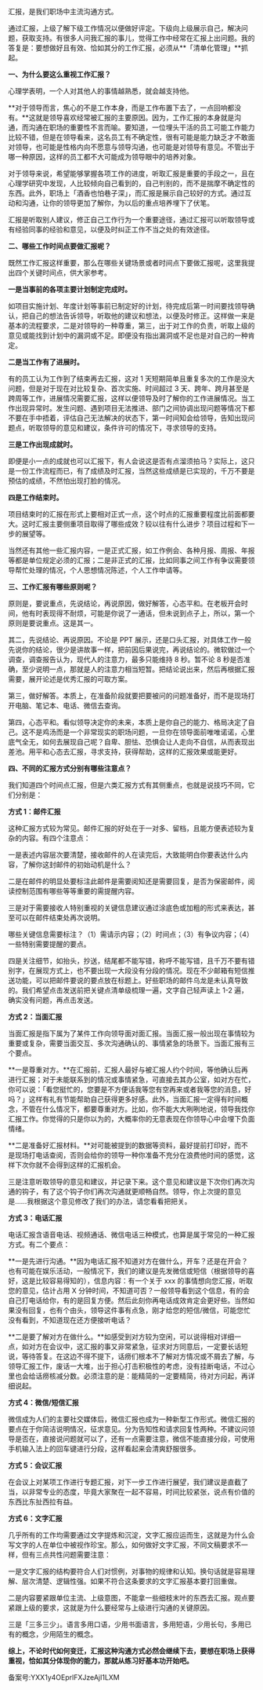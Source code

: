 汇报，是我们职场中主流沟通方式。

通过汇报，上级了解下级工作情况以便做好评定。下级向上级展示自己，解决问题，获取支持。有很多人问我汇报的事儿，觉得工作中经常在汇报上出问题。我的答复是：要想做好且有效、恰如其分的工作汇报，必须从**「清单化管理」**抓起。 

**一、为什么要这么重视工作汇报？**

心理学表明，一个人对其他人的事情越熟悉，就会越支持他。

**对于领导而言，焦心的不是工作本身，而是工作布置下去了，一点回响都没有。**这就是领导喜欢经常被汇报的主要原因。因为，工作汇报的本身就是沟通，而沟通在职场的重要性不言而喻。要知道，一位埋头干活的员工可能工作能力比较不错，但是在领导看来，这名员工有不确定性，很有可能是能力缺乏才不敢面对领导，也可能是性格内向不愿意与领导沟通，也可能是对领导有意见。不管出于哪一种原因，这样的员工都不大可能成为领导眼中的培养对象。

对于领导来说，希望能够掌握各项工作的进度，听取汇报是重要的手段之一，且在心理学研究中发现，人比较倾向自己看到的，自己判别的，而不是揣摩不确定性的东西。此外，职场上「酒香也怕巷子深」，而汇报是展示自己较好的方式。通过互动和沟通，让你的领导更加了解你，为以后的重点培养埋下了伏笔。

汇报是听取别人建议，修正自己工作行为一个重要途径，通过汇报可以听取领导或有经验同事的经验和意见，以便及时纠正工作不当之处的有效途径。

**二、哪些工作时间点要做汇报呢？**

既然工作汇报这样重要，那么在哪些关键场景或者时间点下要做汇报呢，这里我提出四个关键时间点，供大家参考。

**一是当事前的各项主要计划制定完成时。**

如项目实施计划、年度计划等事前已制定好的计划，待完成后第一时间要找领导确认，把自己的想法告诉领导，听取他的建议和想法，以便及时修正。这样做一来是基本的流程要求，二是对领导的一种尊重，第三，出于对工作的负责，听取上级的意见或能找到计划中的漏洞或不足。即便没有指出漏洞或不足也是对自己的一种肯定。

**二是当工作有了进展时。**

有的员工认为工作到了结束再去汇报，这对 1 天短期简单且重复多次的工作是没大问题，但是对于现在对比较复杂、首次实施、时间超过 3 天、跨年、跨月甚至是跨周等工作，进展情况需要汇报，这样以便领导及时了解你的工作进展情况。当工作出现异常时。发生问题、遇到项目无法推进、部门之间协调出现问题等情况下都不要在手中捂着，评估自己无法解决的状态下，第一时间知会给领导，告知出现问题点，听取领导的意见和建议，条件许可的情况下，寻求领导的支持。

**三是工作出现成就时。**

即便是小一点的成就也可以汇报下，有人会说这是否有点溜须拍马？实际上，这只是一份工作流程而已，有了成绩及时汇报，当然这些成绩是已实现的，千万不要是预估的成绩，不然怕出现打脸的情况。

**四是工作结束时。**

项目结束时的汇报在形式上要相对正式一点，这个时点的汇报重要程度比前面都要大。这时汇报主要侧重项目取得了哪些成效？较以往有什么进步？项目过程和下一步的展望等。

当然还有其他一些汇报内容，一是正式汇报，如工作例会、各种月报、周报、年报等都是单位规定必须的汇报；二是非正式的汇报，比如同事之间工作有争议需要领导帮忙处理的情况，个人思想情况陈述，个人工作申请等。

**三、工作汇报有哪些原则呢？**

原则是，要说重点，先说结论，再说原因，做好解答，心态平和。在老板开会时间，他有时表现得不耐烦，可能是你说了一通话，但未说到点子上，所以，第一个原则是要说重点。这是其一。

其二，先说结论、再说原因。不论是 PPT 展示，还是口头汇报，对具体工作一般先说你的结论，很少是讲故事一样，把前因后果说完，再说结论的。微软做过一个调查，调查报告认为，现代人的注意力，最多只能维持 8 秒。暂不论 8 秒是否准确，至少说明一点，那就是人的注意力相当短暂。把结论说出来，然后再根据汇报需要，展开论述是优秀汇报的可取方案。

第三，做好解答。本质上，在准备阶段就要把要被问的问题准备好，而不是现场打开电脑、笔记本、电话、微信去查询。

第四，心态平和。看似领导决定你的未来，本质上是你自己的能力、格局决定了自己。这不是鸡汤而是一个非常现实的职场问题，一旦你在领导面前唯唯诺诺，心里底气全无，如何去展现自己呢？自卑、胆怯、恐惧会让人走向不自信，从而表现出差池。用平和心态去汇报，寻求支持，获得帮助，这样的汇报效果或能更好。

**四、不同的汇报方式分别有哪些注意点？**

我们知道四个时间点汇报，但是六类汇报方式有其侧重点，也就是说技巧不同，它们分别是：

**方式 1：邮件汇报**

这种汇报方式较为常见。邮件汇报的好处在于一对多、留档，且能方便表述较为复杂的内容。有四个注意点：

一是表述内容层次要清楚，接收邮件的人在读完后，大致能明白你要表达什么内容，了解你这封邮件的初始动机是什么？

二是在邮件的明显处要标注此邮件是需要阅知还是需要回复，是否为保密邮件，阅读控制范围有哪些等等重要的需提醒内容。

三是对于需要接收人特别重视的关键信息建议通过涂底色或加粗的形式来表达，甚至可以在邮件结束处再次说明。

哪些关键信息需要标注？（1）需请示内容；（2）时间点；（3）有争议内容；（4）一些特别需要提醒的要点。

四是关注细节，如抬头，抄送，结尾都不能写错，称呼不能写错，且千万不要有错别字，在展现方式上，也不要出现一大段没有分段的情况。现在不少邮箱有短信推送功能，可以把邮件要说的要点放在标题上。好些职场的邮件乌龙是未认真导致的。我们希望点击发送前把关键点清单级梳理一遍，文字自己轻声读上 1-2 遍，确实没有问题，再点击发送。

**方式 2：当面汇报**

当面汇报是指下属为了某件工作向领导面对面汇报。当面汇报一般出现在事情较为重要或复杂，需要当面交互、多次沟通确认的、事情紧急的场景下。当面汇报有三个要点。

**一是尊重对方。**在汇报前，汇报人最好与被汇报人约个时间，等他确认后再进行汇报；对于未能联系到的情况或事情紧急，可直接去其办公室，如对方在忙，你可以说：「看您挺忙的，您要是不方便话我等您有空再来或者我等您的消息，好吗？」这样有礼有节能帮助自己获得更多好感。此外，当面汇报一定得有时间概念，不管在什么情况下，都要尊重对方。比如，你不能大大咧咧地说，领导我找你汇报工作。你觉得的只是你以为的，大概率你的无意表现在你领导心中会埋下负面情绪。

**二是准备好汇报材料。**对可能被提到的数据等资料，最好提前打印好，而不是现场打电话查阅，否则会给你的领导一种你准备不充分在浪费他时间的感觉，这样下次你就不会得到这样的汇报机会。

三是注意听取领导的意见和建议，并记录下来。这个意见和建议是下次你们再次沟通的钩子，有了这个钩子你们再次沟通就更顺畅自然。领导，你上次提的意见是……我根据这个意见修改了我们的办法，请您看看把把关。

**方式 3：电话汇报**

电话汇报含语音电话、视频通话、微信电话三种模式，也算是属于常见的一种汇报方式。有二个要点：

**一是先进行沟通。**因为电话汇报不知道对方在做什么，开车？还是在开会？也有可能在娱乐活动，一般情况下，我们的建议是先发微信或短信（根据领导的喜好，这是比较容易得知的），信息内容：有一个关于 xxx 的事情想向您汇报，听取您的意见，估计占用 X 分钟时间，不知道可否？一般领导看到这个信息，有的会自己打电话给你，有的是回复方便。然后此刻你再电话成效肯定会更好些。当然如果没有回复，也有个由头，领导这件事有点急，刚才给您的短信/微信，可能您忙没有看到，不知道现在还方便接听电话？

**二是要了解对方在做什么。**如感受到对方较为空闲，可以说得相对详细一点，如对方在会议中，这汇报的事又非常紧急，征求对方同意后，一定要长话短说，等待答复。在这边不得不提下，话痨们根本不了解对方情况或不屑去了解，与领导汇报工作，废话一大堆，出于担心打击积极性的考虑，没有挂断电话，不过心里也会给话痨核减分数。必须注意的是：能精简的一定要精简，待对方问起，再详细说起。

**方式 4：微信/短信汇报**

微信成为人们的主要社交媒体后，微信汇报也成为一种新型工作形式。微信汇报的要点在于你简洁说明情况，征求意见。分为告知性和请求回复性两种。不建议问领导是否在，直接说问题就可以了，还有一点需要注意，微信不能直接分段，可使用手机输入法上的回车键进行分段，这样看起来会清爽舒服很多。

**方式 5：会议汇报**

在会议上对某项工作进行专题汇报，对下一步工作进行展望，我们建议是直截了当，以非常专业的态度，毕竟大家聚在一起不容易，时间比较紧张，说点有价值的东西比东扯西拉有益。

**方式 6：文字汇报**

几乎所有的工作均需要通过文字提炼和沉淀，文字汇报应运而生，这就是为什么会写文字的人在单位中被视作珍宝。那么，如何做好文字汇报，不同文稿要求不一样，但有三点共性问题需要注意：

一是文字汇报的结构要符合人们对惯例，对事物的规律和认知。换句话就是容易理解、层次清楚、逻辑性强。如果不符合这条要求的文字汇报基本要打回重做。

二是内容要紧跟单位主流、上级意图，不能拿一些细枝末叶的东西去汇报。观点要紧跟上级的要求，这就是为什么要经常与上级进行沟通的关键原因。

三是「三多三少」。语言多用口语，少用书面语言，多用短语，少用长句，多用已有的概念，少用陌生的概念。

**综上，不论时代如何变迁，汇报这种沟通方式必然会继续下去，要想在职场上获得重视，恰如其分体现你的能力，那就从练习好基本功开始吧。**

备案号:YXX1y4OEprlFXJzeAjI1LXM
